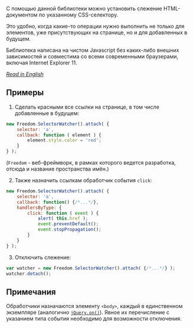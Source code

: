 С помощью данной библиотеки можно установить слежение HTML-документом по указанному CSS-селектору.

Это удобно, когда какие-то операции нужно выполнить не только для элементов, уже присутствующих на странице, но и для добавленных в будущем.

Библиотека написана на чистом Javascript без каких-либо внешних зависимостей
и совместима со всеми современными браузерами, включая Internet Explorer 11.

*[Read in English](README.md)*


## Примеры

1. Сделать красными все ссылки на странице, в том числе добавленные в будущем:

```javascript
new Freedom.SelectorWatcher().attach( {
    selector: 'a',
    callback: function ( element ) {
        element.style.color = 'red';
    }
} );
```

(`Freedom` - веб-фреймворк, в рамках которого ведется разработка, отсюда и название пространства имён.)

2. Также назначить ссылкам обработчик события `click`:

```javascript
new Freedom.SelectorWatcher().attach( {
    selector: 'a',
    callback: function() {/*...*/},
    handlersByType: {
        click: function ( event ) {
            alert( this.href );
            event.preventDefault();
            event.stopPropagation();
        }
    }
} );
```

3. Отключить слежение:

```javascript
var watcher = new Freedom.SelectorWatcher().attach( {/*...*/} );
watcher.detach();
```


## Примечания

Обработчики назначаются элементу `<body>`, каждый в единственном экземпляре (аналогично [`jQuery.on()`](https://api.jquery.com/on/)). Явное их перечисление с указанием типа события необходимо для возможности отключения.
